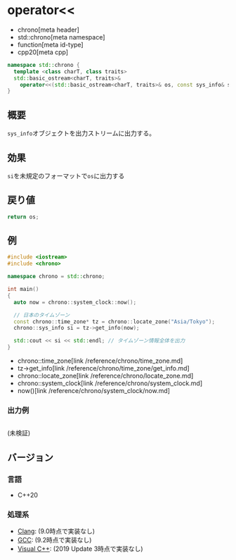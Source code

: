 # operator<<
* chrono[meta header]
* std::chrono[meta namespace]
* function[meta id-type]
* cpp20[meta cpp]

```cpp
namespace std::chrono {
  template <class charT, class traits>
  std::basic_ostream<charT, traits>&
    operator<<(std::basic_ostream<charT, traits>& os, const sys_info& si); // (1) C++20
}
```

## 概要
`sys_info`オブジェクトを出力ストリームに出力する。


## 効果
`si`を未規定のフォーマットで`os`に出力する


## 戻り値
```cpp
return os;
```


## 例
```cpp example
#include <iostream>
#include <chrono>

namespace chrono = std::chrono;

int main()
{
  auto now = chrono::system_clock::now();

  // 日本のタイムゾーン
  const chrono::time_zone* tz = chrono::locate_zone("Asia/Tokyo");
  chrono::sys_info si = tz->get_info(now);

  std::cout << si << std::endl; // タイムゾーン情報全体を出力
}
```
* chrono::time_zone[link /reference/chrono/time_zone.md]
* tz->get_info[link /reference/chrono/time_zone/get_info.md]
* chrono::locate_zone[link /reference/chrono/locate_zone.md]
* chrono::system_clock[link /reference/chrono/system_clock.md]
* now()[link /reference/chrono/system_clock/now.md]

### 出力例
```
```

(未検証)

## バージョン
### 言語
- C++20

### 処理系
- [Clang](/implementation.md#clang): (9.0時点で実装なし)
- [GCC](/implementation.md#gcc): (9.2時点で実装なし)
- [Visual C++](/implementation.md#visual_cpp): (2019 Update 3時点で実装なし)
